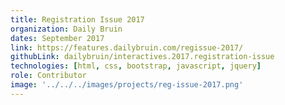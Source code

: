 ```yaml
---
title: Registration Issue 2017
organization: Daily Bruin
dates: September 2017
link: https://features.dailybruin.com/regissue-2017/
githubLink: dailybruin/interactives.2017.registration-issue
technologies: [html, css, bootstrap, javascript, jquery]
role: Contributor
image: '../../../images/projects/reg-issue-2017.png'
---
```

